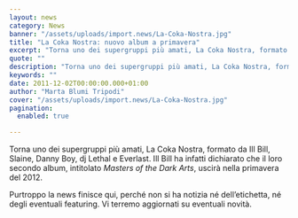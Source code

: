 ```yaml
---
layout: news
category: News
banner: "/assets/uploads/import.news/La-Coka-Nostra.jpg"
title: "La Coka Nostra: nuovo album a primavera"
excerpt: "Torna uno dei supergruppi più amati, La Coka Nostra, formato da Ill Bill, Slaine, Danny Boy, dj Lethal e Everlast. Ill Bill ha infatti dichiarato che il loro secondo album, intitolato Masters of the Dark Arts, uscirà nella primavera del 2012. Purtroppo la news finisce qui, perché non si ha notizia né dell’etichetta, né degli [&hellip"
quote: ""
description: "Torna uno dei supergruppi più amati, La Coka Nostra, formato da Ill Bill, Slaine, Danny Boy, dj Lethal e Everlast. Ill Bill ha infatti dichiarato che il loro secondo album, intitolato Masters of the Dark Arts, uscirà nella primavera del 2012. Purtroppo la news finisce qui, perché non si ha notizia né dell’etichetta, né degli [&hellip"
keywords: ""
date: 2011-12-02T00:00:00.000+01:00
author: "Marta Blumi Tripodi"
cover: "/assets/uploads/import.news/La-Coka-Nostra.jpg"
pagination:
  enabled: true

---
```


Torna uno dei supergruppi più amati, La Coka Nostra, formato da Ill Bill, Slaine, Danny Boy, dj Lethal e Everlast. Ill Bill ha infatti dichiarato che il loro secondo album, intitolato _Masters of the Dark Arts_, uscirà nella primavera del 2012.

Purtroppo la news finisce qui, perché non si ha notizia né dell’etichetta, né degli eventuali featuring. Vi terremo aggiornati su eventuali novità.